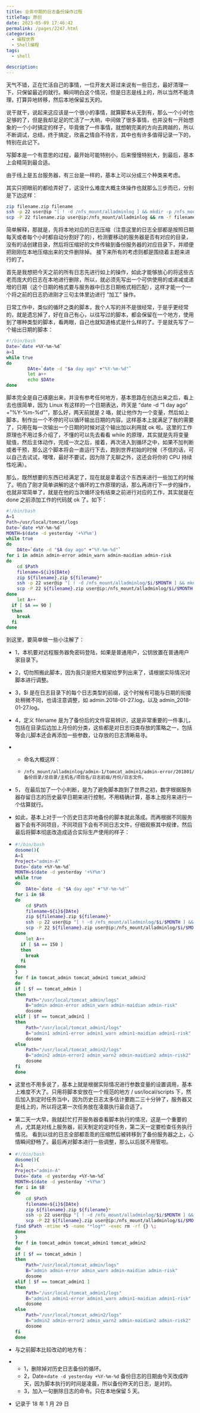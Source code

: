 ```yaml
---
title: 业务中期的日志备份操作过程
titleTag: 原创
date: 2023-05-09 17:46:42
permalink: /pages/2247.html
categories: 
  - 编程世界
  - Shell编程
tags: 
  - shell

description: 
---
```


天气不错，正在忙活自己的事情，一位开发大哥过来说有一些日志，最好清理一下，只保留最近的就行。瞬间明白这个情况，但是日志是线上的，所以当然不能清理，打算异地转移，然后本地保留五天的。



说干就干，说起来这应该是一个很小的事情，就算脚本从无到有，那么一个小时也足够的了，但是我却足足的忙活了一大晌，中间做了很多事情，也并没有一开始想象的一个小时搞定的样子，毕竟做了一件事情，就想朝完美的方向去跨越的，所以不断调试，总结，终于搞定，欣喜之情自不待言，其中也有许多值得记录一下的，特别在此记下。



写脚本是一个有意思的过程，最开始可能特别小，后来慢慢特别大，到最后，基本上会精简到最合适。



由于线上是五台服务器，有三台是一样的，基本上可以分成三个种类来考虑。



其实只把眼前的都给弄好了，这没什么难度大概主体操作也就那么三步而已，分别是下边这样：



```sh
zip filename.zip filename  
ssh -p 22 user@ip "[ ! -d /nfs_mount/alladminlog ] && mkdir -p /nfs_mount/alladminlog "  
scp -P 22 filename.zip user@ip:/nfs_mount/alladminlog && rm -f filename.zip  
```



简单解释，那就是，先将本地对应的日志压缩（注意这里的日志全部都是按照日期每天或者每个小时都自动分割好了的），检测要移动的服务器是否有对应的目录，没有的话创建目录，然后将压缩好的文件传输到备份服务器的对应目录下，并顺便把刚刚在本地压缩出来的文件删除掉。
接下来所有的考虑则都是围绕着主题来进行的了。



首先是我想把今天之前的所有日志先进行如上的操作，如此才能够放心的将这些古老而庞大的日志在本地进行删除，所以，就必须先写出一个可供使用的或递减或递增的日期（这个日期的格式要与服务器中日志日期格式相匹配），这样才能一个一个将之前的日志扔进刚才三句主体里边进行 “加工” 操作。



日常工作中，类似的循环之类的脚本，我个人写的并不是很经常，于是乎更经常的，就是遗忘掉了，好在自己有心，以往写过的脚本，都会保留在一个地方，使用到了哪种类型的脚本，看两眼，自己也就知道格式是什么样的了。于是就先写了一个输出日期的脚本：



```sh
#!/bin/bash  
Date=`date +%Y-%m-%d`  
a=1  
while true  
do  
        DAte=`date -d "$a day ago" +"%Y-%m-%d"`  
        let a++  
        echo $DAte  
done 
```



脚本完全是自己琢磨出来，并没有参考任何地方，基本思路在创造出来之后，看上去也很简单，因为 Linux 有这样的一个日期表达，昨天是 “date -d “1 day ago” +”%Y-%m-%d””，那么好，两天前就是 2 咯，就让他作为一个变量，然后如上脚本，制作出一个不停的可以循环输出日期的内容。这样基本上就满足了我的需要了，只用在每一次输出一个日期的时候对这个输出加以利用就 ok 啦。这里的工作原理也不用过多介绍了，不懂的可以先去看看 while 的原理，其实就是先将变量赋值，然后主体动作，完成一次之后，接着，再次进入到循环之中，如果不加判断或者干预，那么这个脚本将会一直运行下去，跑到世界初始的时候（不信的话，可以自己去试试，嘿嘿，最好不要试，因为除了无聊之外，这还会将你的 CPU 持续性吃满）。



那么，既然想要的东西已经满足了，现在就是拿着这个东西来进行一些加工的时候了。明白了刚才简单讲解的这个循环的工作原理的话，那么再进行下一步的操作，也就非常简单了，就是在他的当次循环没有结束之前进行对应的工作，其实就是在 done 之前添加工作的代码就 ok 了。如下：



```sh
#!/bin/bash  
A=1  
Path=/usr/local/tomcat/logs  
Date=`date +%Y-%m-%d`  
MONTH=$(date -d yesterday '+%Y%m')  
while true  
do  
    DAte=`date -d "$A day ago" +"%Y-%m-%d"`  
for i in admin admin-error admin_warn admin-maidian admin-risk 
do  
    cd $Path  
    filename=${i}${DAte}  
    zip ${filename}.zip ${filename}*
    ssh -p 22 user@ip "[ ! -d /nfs_mount/alladminlog/$i/$MONTH ] && mkdir -p /nfs_mount/alladminlog/$i/$MONTH"  
    scp -P 22 ${filename}.zip user@ip:/nfs_mount/alladminlog/$i/$MONTH && rm -f ${filename}.zip
done  
    let A++  
  if [ $A == 90 ]  
  then  
    break  
  fi  
done 
```



到这里，要简单做一些小注解了：



- 1，本机要对远程服务器免密码登陆，如果是普通用户，公钥放置在普通用户家目录下。

- 2，切勿照搬此脚本，因为我只是把大框架给罗列出来了，请根据实际情况对脚本进行调整。

- 3，$i 是在日志目录下的每个日志类型的前缀，这个时候有可能与日期的衔接处稍微不同，也请注意调整，如 admin.2018-01-27.log，以及 admin_2018-01-27.log。

- 4，定义 filename 是为了备份后的文件容易辨识，这是非常重要的一件事儿，包括在目录后边加上月份的分类，这些都是对日志归类存放的策略之一，包括等会儿脚本还会再添加一些参数，让存放的日志清晰易寻。

- - 命名大概这样：

  - ```sh
    /nfs_mount/alladminlog/admin-1/tomcat_admin1/admin-error/201801/…
    备份目录/总目录/主机名/项目名/日志前缀/月份/日志文件。
    ```

- 5， 在最后加了一个小判断，是为了避免脚本跑到了世界之初，数字根据服务器存留日志的历史最早日期来进行控制，不用精确计算，基本上按月来进行一个估算就行。

- 如此，基本上对于一个历史日志异地备份的脚本就此落成。而再根据不同服务器下会有不同项目，不同项目下会有不同日志文件，仔细观察其中规律，然后最后将脚本彻底改造成适合实际生产使用的样子：

- ```sh
  #!/bin/bash  
  dosome(){  
  A=1  
  Project="admin-A"  
  Date=`date +%Y-%m-%d`  
  MONTH=$(date -d yesterday '+%Y%m')  
  while true  
  do  
      DAte=`date -d "$A day ago" +"%Y-%m-%d"`  
  for i in $B  
  do  
      cd $Path  
      filename=${i}${DAte}  
      zip ${filename}.zip ${filename}*  
      ssh -p 22 user@ip "[ ! -d /nfs_mount/alladminlog/$i/$MONTH ] && mkdir -p /nfs_mount/alladminlog/$i/$MONTH"  
      scp -P 22 ${filename}.zip user@ip:/nfs_mount/alladminlog/$i/$MONTH && rm -f ${filename}.zip  
  done  
      let A++  
    if [ $A == 150 ]  
    then  
      break  
    fi  
  done  
  }  
  for f in tomcat_admin tomcat_admin1 tomcat_admin2 
  do  
  if [ $f == tomcat_admin ]  
  then  
      Path="/usr/local/tomcat_admin/logs"  
      B="admin admin-error admin_warn admin-maidian admin-risk"  
      dosome  
  elif [ $f == tomcat_admin1 ]  
  then  
      Path="/usr/local/tomcat_admin1/logs"  
      B="admin1 admin1-error admin1_warn admin1-maidian admin1-risk"  
      dosome  
  else
      Path="/usr/local/tomcat_admin2/logs"  
      B="admin2 admin-error2 admin_warn2 admin-maidian2 admin-risk2"  
      dosome  
  fi  
  done  
  ```

- 这里也不用多说了，基本上就是根据实际情况进行参数变量的设置调用，基本上难度不大了。只用将脚本安放在一个规范的地方 / usr/local/scripts 下，然后加入到定时任务当中，因为历史日志太多估计要跑二三十分钟了，服务器又是线上的，所以将这第一次任务放在凌晨执行最合适了。

- 第二天一大早，我就赶忙打开服务器查看脚本执行的情况，这是一个重要的点，尤其是对线上服务器，前天制定的定时任务，第二天一定要检查任务执行情况。
  看到以往的日志全部都乖乖的压缩然后被转移到了备份服务器之上，心情瞬间舒畅了。最后再对脚本进行一些调整，那么以后就不用管啦。

- ```sh
  #!/bin/bash  
  dosome(){  
  A=1  
  Project="admin-A"  
  Date=`date -d yesterday +%Y-%m-%d`  
  MONTH=$(date -d yesterday '+%Y%m')  
  for i in $B  
  do  
      cd $Path  
      filename=${i}${DAte}  
      zip ${filename}.zip ${filename}*  
      ssh -p 22 user@ip "[ ! -d /nfs_mount/alladminlog/$i/$MONTH ] && mkdir -p /nfs_mount/alladminlog/$i/$MONTH"  
      scp -P 22 ${filename}.zip user@ip:/nfs_mount/alladminlog/$i/$MONTH && rm -f ${filename}.zip    
  find $Path -mtime +5 -name "*log*" -exec rm -rf {} \;  
  done
  }  
  for f in tomcat_admin tomcat_admin1 tomcat_admin2 
  do  
  if [ $f == tomcat_admin ]  
  then  
      Path="/usr/local/tomcat_admin/logs"  
      B="admin admin-error admin_warn admin-maidian admin-risk"  
      dosome  
  elif [ $f == tomcat_admin1 ]  
  then  
      Path="/usr/local/tomcat_admin1/logs"  
      B="admin1 admin1-error admin1_warn admin1-maidian admin1-risk"  
      dosome  
  else
      Path="/usr/local/tomcat_admin2/logs"  
      B="admin2 admin-error2 admin_warn2 admin-maidian2 admin-risk2"  
      dosome  
  fi  
  done  
  ```

- 与之前脚本比较改动的地方有：

- - 1，删除掉对历史日志备份的循环。
  - 2，Date=`date -d yesterday +%Y-%m-%d` 备份日志的日期由今天改成昨天，因为脚本执行的时间是凌晨，所以备份昨天的日志，是对的。
  - 3，加入一句删除日志的命令。只在本地保留 5 天。

- 记录于 18 年 1 月 29 日
